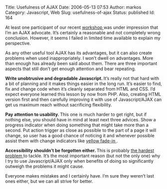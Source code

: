 Title: Usefulness of AJAX
Date: 2006-05-13 07:53
Author: markos
Category: Javascript, Web
Slug: usefulness-of-ajax
Status: published
Id: 164

<div>
 <p>
  At least one participant of our recent
  <a href="ajax-workshop-2.html" title="Previous announcement of AJAX workshop">
   workshop
  </a>
  was under impression that I’m an AJAX advocate. It’s certainly a reasonable and not completely wrong conclusion. However, it seems I failed in limited time available to explain my perspective.
 </p>
 <p>
  As any other useful tool AJAX has its advantages, but it can also create problems when used inappropriately. I won’t dwell on advantages. More than enough has already been said about them. There are three important aspects that still don’t get enough attention and bear repeating.
 </p>
 <p>
  <strong>
   Write unobtrusive and degradable Javascript.
  </strong>
  It’s really not that hard with a bit of planning and it makes things easier in the long run. It’s easier to find, fix and change code when it’s cleanly separated from HTML and CSS. I’d expect everyone learned this lesson by now from PHP. Also, creating HTML version first and then carefully improving it with use of Javascript/AJAX can get us maximum reach without sacrificing flexibility.
 </p>
 <p>
  <strong>
   Pay attention to usability.
  </strong>
  This one is much harder to get right, but if nothing else, you should have in mind at least next three advices. Show a progress indicator when doing something that might take more than a second. Put action trigger as close as possible to the part of a page it will change, so user has a good chance of noticing it and whenever possible assist them with change indicators like
  <a href="http://www.axentric.com/posts/default/7" title="Example of yellow fade-in">
   yellow fade-in
  </a>
  .
 </p>
 <p>
  <strong>
   Accessibility shouldn’t be forgotten either.
  </strong>
  This is probably
  <a href="http://domscripting.com/blog/display/64" title="Accessibility problems with DOM manipulation">
   the hardest problem
  </a>
  to tackle. It’s the most important reason (but not the only one) why I try to use Javascript/AJAX only when benefits of doing so significantly outweigh the problems it might cause.
 </p>
 <p>
  Everyone makes mistakes and I certainly have. I’m sure they weren’t last ones either, but we can all strive for better.
 </p>
</div>
